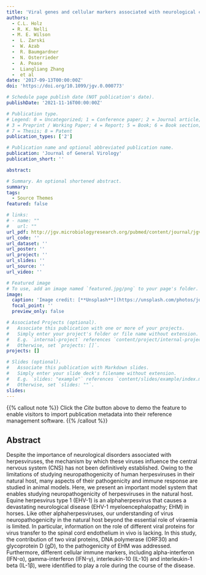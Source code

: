 ```yaml
---
title: 'Viral genes and cellular markers associated with neurological complications during herpesvirus infections'
authors:
  - C.L. Holz
  - R. K. Nelli
  - M. E. Wilson
  -  L. Zarski
  -  W. Azab
  -  R. Baumgardner
  -  N. Osterrieder
  -  A. Pease
  -  Liangliang Zhang
  -  et al
date: '2017-09-13T00:00:00Z'
doi: 'https://doi.org/10.1099/jgv.0.000773'

# Schedule page publish date (NOT publication's date).
publishDate: '2021-11-16T00:00:00Z'

# Publication type.
# Legend: 0 = Uncategorized; 1 = Conference paper; 2 = Journal article;
# 3 = Preprint / Working Paper; 4 = Report; 5 = Book; 6 = Book section;
# 7 = Thesis; 8 = Patent
publication_types: ['2']

# Publication name and optional abbreviated publication name.
publication: 'Journal of General Virology'
publication_short: ''

abstract: 

# Summary. An optional shortened abstract.
summary: 
tags:
  - Source Themes
featured: false

# links:
# - name: ""
#   url: ""
url_pdf: http://jgv.microbiologyresearch.org/pubmed/content/journal/jgv/10.1099/jgv.0.000773
url_code: ''
url_dataset: ''
url_poster: ''
url_project: ''
url_slides: ''
url_source: ''
url_video: ''

# Featured image
# To use, add an image named `featured.jpg/png` to your page's folder.
image:
  caption: 'Image credit: [**Unsplash**](https://unsplash.com/photos/jdD8gXaTZsc)'
  focal_point: ''
  preview_only: false

# Associated Projects (optional).
#   Associate this publication with one or more of your projects.
#   Simply enter your project's folder or file name without extension.
#   E.g. `internal-project` references `content/project/internal-project/index.md`.
#   Otherwise, set `projects: []`.
projects: []

# Slides (optional).
#   Associate this publication with Markdown slides.
#   Simply enter your slide deck's filename without extension.
#   E.g. `slides: "example"` references `content/slides/example/index.md`.
#   Otherwise, set `slides: ""`.
slides:
---
```


{{% callout note %}}
Click the _Cite_ button above to demo the feature to enable visitors to import publication metadata into their reference management software.
{{% /callout %}}

## Abstract

Despite the importance of neurological disorders associated with herpesviruses, the mechanism by which these viruses influence the central nervous system (CNS) has not been definitively established. Owing to the limitations of studying neuropathogenicity of human herpesviruses in their natural host, many aspects of their pathogenicity and immune response are studied in animal models. Here, we present an important model system that enables studying neuropathogenicity of herpesviruses in the natural host. Equine herpesvirus type 1 (EHV-1) is an alphaherpesvirus that causes a devastating neurological disease (EHV-1 myeloencephalopathy; EHM) in horses. Like other alphaherpesviruses, our understanding of virus neuropathogenicity in the natural host beyond the essential role of viraemia is limited. In particular, information on the role of different viral proteins for virus transfer to the spinal cord endothelium in vivo is lacking. In this study, the contribution of two viral proteins, DNA polymerase (ORF30) and glycoprotein D (gD), to the pathogenicity of EHM was addressed. Furthermore, different cellular immune markers, including alpha-interferon (IFN-α), gamma-interferon (IFN-γ), interleukin-10 (IL-10) and interleukin-1 beta (IL-1β), were identified to play a role during the course of the disease.



